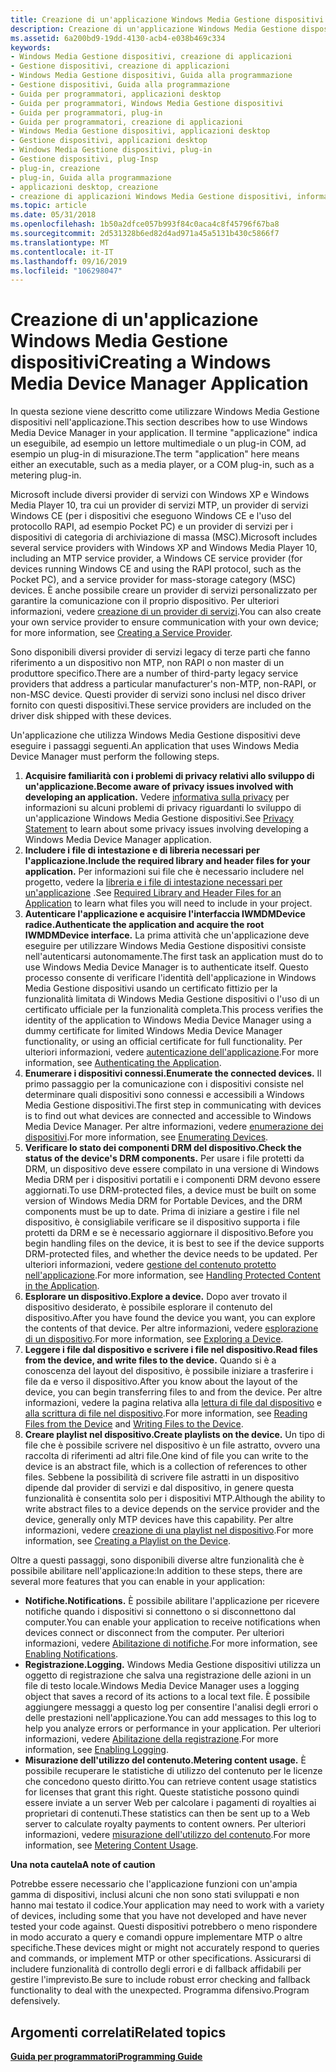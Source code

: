 ```yaml
---
title: Creazione di un'applicazione Windows Media Gestione dispositivi
description: Creazione di un'applicazione Windows Media Gestione dispositivi
ms.assetid: 6a200bd9-19dd-4130-acb4-e038b469c334
keywords:
- Windows Media Gestione dispositivi, creazione di applicazioni
- Gestione dispositivi, creazione di applicazioni
- Windows Media Gestione dispositivi, Guida alla programmazione
- Gestione dispositivi, Guida alla programmazione
- Guida per programmatori, applicazioni desktop
- Guida per programmatori, Windows Media Gestione dispositivi
- Guida per programmatori, plug-in
- Guida per programmatori, creazione di applicazioni
- Windows Media Gestione dispositivi, applicazioni desktop
- Gestione dispositivi, applicazioni desktop
- Windows Media Gestione dispositivi, plug-in
- Gestione dispositivi, plug-Insp
- plug-in, creazione
- plug-in, Guida alla programmazione
- applicazioni desktop, creazione
- creazione di applicazioni Windows Media Gestione dispositivi, informazioni
ms.topic: article
ms.date: 05/31/2018
ms.openlocfilehash: 1b50a2dfce057b993f84c0aca4c8f45796f67ba8
ms.sourcegitcommit: 2d531328b6ed82d4ad971a45a5131b430c5866f7
ms.translationtype: MT
ms.contentlocale: it-IT
ms.lasthandoff: 09/16/2019
ms.locfileid: "106298047"
---
```

# <a name="creating-a-windows-media-device-manager-application"></a><span data-ttu-id="cfe42-119">Creazione di un'applicazione Windows Media Gestione dispositivi</span><span class="sxs-lookup"><span data-stu-id="cfe42-119">Creating a Windows Media Device Manager Application</span></span>

<span data-ttu-id="cfe42-120">In questa sezione viene descritto come utilizzare Windows Media Gestione dispositivi nell'applicazione.</span><span class="sxs-lookup"><span data-stu-id="cfe42-120">This section describes how to use Windows Media Device Manager in your application.</span></span> <span data-ttu-id="cfe42-121">Il termine "applicazione" indica un eseguibile, ad esempio un lettore multimediale o un plug-in COM, ad esempio un plug-in di misurazione.</span><span class="sxs-lookup"><span data-stu-id="cfe42-121">The term "application" here means either an executable, such as a media player, or a COM plug-in, such as a metering plug-in.</span></span>

<span data-ttu-id="cfe42-122">Microsoft include diversi provider di servizi con Windows XP e Windows Media Player 10, tra cui un provider di servizi MTP, un provider di servizi Windows CE (per i dispositivi che eseguono Windows CE e l'uso del protocollo RAPI, ad esempio Pocket PC) e un provider di servizi per i dispositivi di categoria di archiviazione di massa (MSC).</span><span class="sxs-lookup"><span data-stu-id="cfe42-122">Microsoft includes several service providers with Windows XP and Windows Media Player 10, including an MTP service provider, a Windows CE service provider (for devices running Windows CE and using the RAPI protocol, such as the Pocket PC), and a service provider for mass-storage category (MSC) devices.</span></span> <span data-ttu-id="cfe42-123">È anche possibile creare un provider di servizi personalizzato per garantire la comunicazione con il proprio dispositivo. Per ulteriori informazioni, vedere [creazione di un provider di servizi](creating-a-service-provider.md).</span><span class="sxs-lookup"><span data-stu-id="cfe42-123">You can also create your own service provider to ensure communication with your own device; for more information, see [Creating a Service Provider](creating-a-service-provider.md).</span></span>

<span data-ttu-id="cfe42-124">Sono disponibili diversi provider di servizi legacy di terze parti che fanno riferimento a un dispositivo non MTP, non RAPI o non master di un produttore specifico.</span><span class="sxs-lookup"><span data-stu-id="cfe42-124">There are a number of third-party legacy service providers that address a particular manufacturer's non-MTP, non-RAPI, or non-MSC device.</span></span> <span data-ttu-id="cfe42-125">Questi provider di servizi sono inclusi nel disco driver fornito con questi dispositivi.</span><span class="sxs-lookup"><span data-stu-id="cfe42-125">These service providers are included on the driver disk shipped with these devices.</span></span>

<span data-ttu-id="cfe42-126">Un'applicazione che utilizza Windows Media Gestione dispositivi deve eseguire i passaggi seguenti.</span><span class="sxs-lookup"><span data-stu-id="cfe42-126">An application that uses Windows Media Device Manager must perform the following steps.</span></span>

1.  <span data-ttu-id="cfe42-127">**Acquisire familiarità con i problemi di privacy relativi allo sviluppo di un'applicazione.**</span><span class="sxs-lookup"><span data-stu-id="cfe42-127">**Become aware of privacy issues involved with developing an application.**</span></span> <span data-ttu-id="cfe42-128">Vedere [informativa sulla privacy](privacy-statement.md) per informazioni su alcuni problemi di privacy riguardanti lo sviluppo di un'applicazione Windows Media Gestione dispositivi.</span><span class="sxs-lookup"><span data-stu-id="cfe42-128">See [Privacy Statement](privacy-statement.md) to learn about some privacy issues involving developing a Windows Media Device Manager application.</span></span>
2.  <span data-ttu-id="cfe42-129">**Includere i file di intestazione e di libreria necessari per l'applicazione.**</span><span class="sxs-lookup"><span data-stu-id="cfe42-129">**Include the required library and header files for your application.**</span></span> <span data-ttu-id="cfe42-130">Per informazioni sui file che è necessario includere nel progetto, vedere la [libreria e i file di intestazione necessari per un'applicazione](required-library-and-header-files-for-an-application.md) .</span><span class="sxs-lookup"><span data-stu-id="cfe42-130">See [Required Library and Header Files for an Application](required-library-and-header-files-for-an-application.md) to learn what files you will need to include in your project.</span></span>
3.  <span data-ttu-id="cfe42-131">**Autenticare l'applicazione e acquisire l'interfaccia IWMDMDevice radice.**</span><span class="sxs-lookup"><span data-stu-id="cfe42-131">**Authenticate the application and acquire the root IWMDMDevice interface.**</span></span> <span data-ttu-id="cfe42-132">La prima attività che un'applicazione deve eseguire per utilizzare Windows Media Gestione dispositivi consiste nell'autenticarsi autonomamente.</span><span class="sxs-lookup"><span data-stu-id="cfe42-132">The first task an application must do to use Windows Media Device Manager is to authenticate itself.</span></span> <span data-ttu-id="cfe42-133">Questo processo consente di verificare l'identità dell'applicazione in Windows Media Gestione dispositivi usando un certificato fittizio per la funzionalità limitata di Windows Media Gestione dispositivi o l'uso di un certificato ufficiale per la funzionalità completa.</span><span class="sxs-lookup"><span data-stu-id="cfe42-133">This process verifies the identity of the application to Windows Media Device Manager using a dummy certificate for limited Windows Media Device Manager functionality, or using an official certificate for full functionality.</span></span> <span data-ttu-id="cfe42-134">Per ulteriori informazioni, vedere [autenticazione dell'applicazione](authenticating-the-application.md).</span><span class="sxs-lookup"><span data-stu-id="cfe42-134">For more information, see [Authenticating the Application](authenticating-the-application.md).</span></span>
4.  <span data-ttu-id="cfe42-135">**Enumerare i dispositivi connessi.**</span><span class="sxs-lookup"><span data-stu-id="cfe42-135">**Enumerate the connected devices.**</span></span> <span data-ttu-id="cfe42-136">Il primo passaggio per la comunicazione con i dispositivi consiste nel determinare quali dispositivi sono connessi e accessibili a Windows Media Gestione dispositivi.</span><span class="sxs-lookup"><span data-stu-id="cfe42-136">The first step in communicating with devices is to find out what devices are connected and accessible to Windows Media Device Manager.</span></span> <span data-ttu-id="cfe42-137">Per altre informazioni, vedere [enumerazione dei dispositivi](enumerating-devices.md).</span><span class="sxs-lookup"><span data-stu-id="cfe42-137">For more information, see [Enumerating Devices](enumerating-devices.md).</span></span>
5.  <span data-ttu-id="cfe42-138">**Verificare lo stato dei componenti DRM del dispositivo.**</span><span class="sxs-lookup"><span data-stu-id="cfe42-138">**Check the status of the device's DRM components.**</span></span> <span data-ttu-id="cfe42-139">Per usare i file protetti da DRM, un dispositivo deve essere compilato in una versione di Windows Media DRM per i dispositivi portatili e i componenti DRM devono essere aggiornati.</span><span class="sxs-lookup"><span data-stu-id="cfe42-139">To use DRM-protected files, a device must be built on some version of Windows Media DRM for Portable Devices, and the DRM components must be up to date.</span></span> <span data-ttu-id="cfe42-140">Prima di iniziare a gestire i file nel dispositivo, è consigliabile verificare se il dispositivo supporta i file protetti da DRM e se è necessario aggiornare il dispositivo.</span><span class="sxs-lookup"><span data-stu-id="cfe42-140">Before you begin handling files on the device, it is best to see if the device supports DRM-protected files, and whether the device needs to be updated.</span></span> <span data-ttu-id="cfe42-141">Per ulteriori informazioni, vedere [gestione del contenuto protetto nell'applicazione](handling-protected-content-in-the-application.md).</span><span class="sxs-lookup"><span data-stu-id="cfe42-141">For more information, see [Handling Protected Content in the Application](handling-protected-content-in-the-application.md).</span></span>
6.  <span data-ttu-id="cfe42-142">**Esplorare un dispositivo.**</span><span class="sxs-lookup"><span data-stu-id="cfe42-142">**Explore a device.**</span></span> <span data-ttu-id="cfe42-143">Dopo aver trovato il dispositivo desiderato, è possibile esplorare il contenuto del dispositivo.</span><span class="sxs-lookup"><span data-stu-id="cfe42-143">After you have found the device you want, you can explore the contents of that device.</span></span> <span data-ttu-id="cfe42-144">Per altre informazioni, vedere [esplorazione di un dispositivo](exploring-a-device.md).</span><span class="sxs-lookup"><span data-stu-id="cfe42-144">For more information, see [Exploring a Device](exploring-a-device.md).</span></span>
7.  <span data-ttu-id="cfe42-145">**Leggere i file dal dispositivo e scrivere i file nel dispositivo.**</span><span class="sxs-lookup"><span data-stu-id="cfe42-145">**Read files from the device, and write files to the device.**</span></span> <span data-ttu-id="cfe42-146">Quando si è a conoscenza del layout del dispositivo, è possibile iniziare a trasferire i file da e verso il dispositivo.</span><span class="sxs-lookup"><span data-stu-id="cfe42-146">After you know about the layout of the device, you can begin transferring files to and from the device.</span></span> <span data-ttu-id="cfe42-147">Per altre informazioni, vedere la pagina relativa alla [lettura di file dal dispositivo](reading-files-from-the-device.md) e [alla scrittura di file nel dispositivo](writing-files-to-the-device.md).</span><span class="sxs-lookup"><span data-stu-id="cfe42-147">For more information, see [Reading Files from the Device](reading-files-from-the-device.md) and [Writing Files to the Device](writing-files-to-the-device.md).</span></span>
8.  <span data-ttu-id="cfe42-148">**Creare playlist nel dispositivo.**</span><span class="sxs-lookup"><span data-stu-id="cfe42-148">**Create playlists on the device.**</span></span> <span data-ttu-id="cfe42-149">Un tipo di file che è possibile scrivere nel dispositivo è un file astratto, ovvero una raccolta di riferimenti ad altri file.</span><span class="sxs-lookup"><span data-stu-id="cfe42-149">One kind of file you can write to the device is an abstract file, which is a collection of references to other files.</span></span> <span data-ttu-id="cfe42-150">Sebbene la possibilità di scrivere file astratti in un dispositivo dipende dal provider di servizi e dal dispositivo, in genere questa funzionalità è consentita solo per i dispositivi MTP.</span><span class="sxs-lookup"><span data-stu-id="cfe42-150">Although the ability to write abstract files to a device depends on the service provider and the device, generally only MTP devices have this capability.</span></span> <span data-ttu-id="cfe42-151">Per altre informazioni, vedere [creazione di una playlist nel dispositivo](creating-a-playlist-on-the-device.md).</span><span class="sxs-lookup"><span data-stu-id="cfe42-151">For more information, see [Creating a Playlist on the Device](creating-a-playlist-on-the-device.md).</span></span>

<span data-ttu-id="cfe42-152">Oltre a questi passaggi, sono disponibili diverse altre funzionalità che è possibile abilitare nell'applicazione:</span><span class="sxs-lookup"><span data-stu-id="cfe42-152">In addition to these steps, there are several more features that you can enable in your application:</span></span>

-   <span data-ttu-id="cfe42-153">**Notifiche.**</span><span class="sxs-lookup"><span data-stu-id="cfe42-153">**Notifications.**</span></span> <span data-ttu-id="cfe42-154">È possibile abilitare l'applicazione per ricevere notifiche quando i dispositivi si connettono o si disconnettono dal computer.</span><span class="sxs-lookup"><span data-stu-id="cfe42-154">You can enable your application to receive notifications when devices connect or disconnect from the computer.</span></span> <span data-ttu-id="cfe42-155">Per ulteriori informazioni, vedere [Abilitazione di notifiche](enabling-notifications.md).</span><span class="sxs-lookup"><span data-stu-id="cfe42-155">For more information, see [Enabling Notifications](enabling-notifications.md).</span></span>
-   <span data-ttu-id="cfe42-156">**Registrazione.**</span><span class="sxs-lookup"><span data-stu-id="cfe42-156">**Logging.**</span></span> <span data-ttu-id="cfe42-157">Windows Media Gestione dispositivi utilizza un oggetto di registrazione che salva una registrazione delle azioni in un file di testo locale.</span><span class="sxs-lookup"><span data-stu-id="cfe42-157">Windows Media Device Manager uses a logging object that saves a record of its actions to a local text file.</span></span> <span data-ttu-id="cfe42-158">È possibile aggiungere messaggi a questo log per consentire l'analisi degli errori o delle prestazioni nell'applicazione.</span><span class="sxs-lookup"><span data-stu-id="cfe42-158">You can add messages to this log to help you analyze errors or performance in your application.</span></span> <span data-ttu-id="cfe42-159">Per ulteriori informazioni, vedere [Abilitazione della registrazione](enabling-logging.md).</span><span class="sxs-lookup"><span data-stu-id="cfe42-159">For more information, see [Enabling Logging](enabling-logging.md).</span></span>
-   <span data-ttu-id="cfe42-160">**Misurazione dell'utilizzo del contenuto.**</span><span class="sxs-lookup"><span data-stu-id="cfe42-160">**Metering content usage.**</span></span> <span data-ttu-id="cfe42-161">È possibile recuperare le statistiche di utilizzo del contenuto per le licenze che concedono questo diritto.</span><span class="sxs-lookup"><span data-stu-id="cfe42-161">You can retrieve content usage statistics for licenses that grant this right.</span></span> <span data-ttu-id="cfe42-162">Queste statistiche possono quindi essere inviate a un server Web per calcolare i pagamenti di royalties ai proprietari di contenuti.</span><span class="sxs-lookup"><span data-stu-id="cfe42-162">These statistics can then be sent up to a Web server to calculate royalty payments to content owners.</span></span> <span data-ttu-id="cfe42-163">Per ulteriori informazioni, vedere [misurazione dell'utilizzo del contenuto](metering-content-usage.md).</span><span class="sxs-lookup"><span data-stu-id="cfe42-163">For more information, see [Metering Content Usage](metering-content-usage.md).</span></span>

<span data-ttu-id="cfe42-164">**Una nota cautela**</span><span class="sxs-lookup"><span data-stu-id="cfe42-164">**A note of caution**</span></span>

<span data-ttu-id="cfe42-165">Potrebbe essere necessario che l'applicazione funzioni con un'ampia gamma di dispositivi, inclusi alcuni che non sono stati sviluppati e non hanno mai testato il codice.</span><span class="sxs-lookup"><span data-stu-id="cfe42-165">Your application may need to work with a variety of devices, including some that you have not developed and have never tested your code against.</span></span> <span data-ttu-id="cfe42-166">Questi dispositivi potrebbero o meno rispondere in modo accurato a query e comandi oppure implementare MTP o altre specifiche.</span><span class="sxs-lookup"><span data-stu-id="cfe42-166">These devices might or might not accurately respond to queries and commands, or implement MTP or other specifications.</span></span> <span data-ttu-id="cfe42-167">Assicurarsi di includere funzionalità di controllo degli errori e di fallback affidabili per gestire l'imprevisto.</span><span class="sxs-lookup"><span data-stu-id="cfe42-167">Be sure to include robust error checking and fallback functionality to deal with the unexpected.</span></span> <span data-ttu-id="cfe42-168">Programma difensivo.</span><span class="sxs-lookup"><span data-stu-id="cfe42-168">Program defensively.</span></span>

## <a name="related-topics"></a><span data-ttu-id="cfe42-169">Argomenti correlati</span><span class="sxs-lookup"><span data-stu-id="cfe42-169">Related topics</span></span>

<dl> <dt>

[<span data-ttu-id="cfe42-170">**Guida per programmatori**</span><span class="sxs-lookup"><span data-stu-id="cfe42-170">**Programming Guide**</span></span>](programming-guide.md)
</dt> </dl>

 

 




